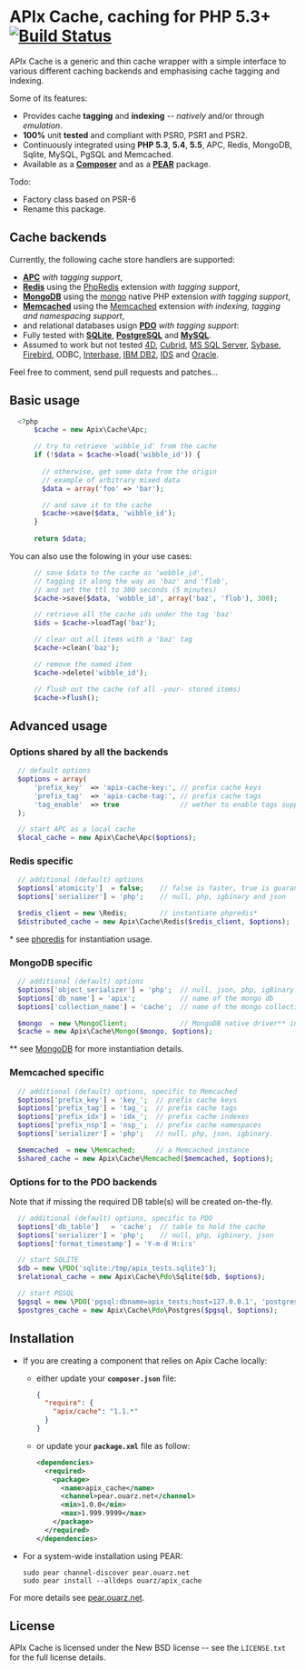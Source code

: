 APIx Cache, caching for PHP 5.3+   [![Build Status](https://travis-ci.org/frqnck/apix-cache.png?branch=master)](https://travis-ci.org/frqnck/apix-cache)
================================

APIx Cache is a generic and thin cache wrapper with a simple interface to various different caching backends and emphasising cache tagging and indexing.

Some of its features:

* Provides cache **tagging** and **indexing** -- *natively* and/or through *emulation*.
* **100%** unit **tested** and compliant with PSR0, PSR1 and PSR2.
* Continuously integrated using **PHP 5.3**, **5.4**, **5.5**, APC, Redis, MongoDB, Sqlite, MySQL, PgSQL and Memcached.
* Available as a **[Composer](http://https://packagist.org/packages/apix/cache)** and as a **[PEAR](http://pear.ouarz.net)** package.

Todo:
* Factory class based on PSR-6
* Rename this package.

Cache backends
--------------
Currently, the following cache store handlers are supported:

* **[APC](http://php.net/book.apc.php)** *with tagging support*,
* **[Redis](http://redis.io)** using the [PhpRedis](https://github.com/nicolasff/phpredis) extension *with tagging support*,
* **[MongoDB](http://www.mongodb.org/)** using the [mongo](http://php.net/book.mongo.php) native PHP extension *with tagging support*,
* **[Memcached](http://memcached.org/)** using the [Memcached](http://php.net/book.memcached.php) extension *with indexing, tagging and namespacing support*,
* and relational databases usign **[PDO](http://php.net/book.pdo.php)** *with tagging support*:
 * Fully tested with **[SQLite](http://www.sqlite.org)**, **[PostgreSQL](http://www.postgresql.org)** and **[MySQL](http://www.mysql.com)**.
 * Assumed to work but not tested [4D](http://www.4d.com/), [Cubrid](http://www.cubrid.org), [MS SQL Server](http://www.microsoft.com/sqlserver/), [Sybase](http://www.sybase.com), [Firebird](http://www.firebirdsql.org), ODBC, [Interbase](http://www.embarcadero.com/products/interbase), [IBM DB2](www.ibm.com/software/data/db2/), [IDS](http://www-01.ibm.com/software/data/informix/) and [Oracle](http://www.oracle.com/database/).

Feel free to comment, send pull requests and patches...

Basic usage
-----------

```php
  <?php
      $cache = new Apix\Cache\Apc;

      // try to retrieve 'wibble_id' from the cache
      if (!$data = $cache->load('wibble_id')) {
        
        // otherwise, get some data from the origin
        // example of arbitrary mixed data
        $data = array('foo' => 'bar');

        // and save it to the cache
        $cache->save($data, 'wibble_id');
      }
      
      return $data;
```
You can also use the folowing in your use cases: 
```php
      // save $data to the cache as 'wobble_id',
      // tagging it along the way as 'baz' and 'flob',
      // and set the ttl to 300 seconds (5 minutes)
      $cache->save($data, 'wobble_id', array('baz', 'flob'), 300);

      // retrieve all the cache ids under the tag 'baz'
      $ids = $cache->loadTag('baz');

      // clear out all items with a 'baz' tag
      $cache->clean('baz');

      // remove the named item
      $cache->delete('wibble_id');

      // flush out the cache (of all -your- stored items)
      $cache->flush();
```

Advanced usage
-----------------
###  Options shared by all the backends
```php
  // default options
  $options = array(
      'prefix_key'  => 'apix-cache-key:', // prefix cache keys
      'prefix_tag'  => 'apix-cache-tag:', // prefix cache tags
      'tag_enable'  => true               // wether to enable tags support
  );

  // start APC as a local cache
  $local_cache = new Apix\Cache\Apc($options);
```
### Redis specific
```php
  // additional (default) options
  $options['atomicity']  = false;    // false is faster, true is guaranteed
  $options['serializer'] = 'php';    // null, php, igbinary and json

  $redis_client = new \Redis;        // instantiate phpredis*
  $distributed_cache = new Apix\Cache\Redis($redis_client, $options);
```
\* see [phpredis](https://github.com/nicolasff/phpredis) for instantiation usage.

### MongoDB specific 
```php
  // additional (default) options
  $options['object_serializer'] = 'php';  // null, json, php, igBinary
  $options['db_name'] = 'apix';           // name of the mongo db
  $options['collection_name'] = 'cache';  // name of the mongo collection

  $mongo  = new \MongoClient;             // MongoDB native driver** instance
  $cache = new Apix\Cache\Mongo($mongo, $options);
```
\*\* see [MongoDB](http://php.net/manual/en/book.mongo.php) for more instantiation details.

### Memcached specific
```php
  // additional (default) options, specific to Memcached
  $options['prefix_key'] = 'key_';  // prefix cache keys
  $options['prefix_tag'] = 'tag_';  // prefix cache tags
  $options['prefix_idx'] = 'idx_';  // prefix cache indexes
  $options['prefix_nsp'] = 'nsp_';  // prefix cache namespaces
  $options['serializer'] = 'php';   // null, php, json, igbinary.

  $memcached  = new \Memcached;     // a Memcached instance
  $shared_cache = new Apix\Cache\Memcached($memcached, $options);
```
### Options for to the PDO backends
Note that if missing the required DB table(s) will be created on-the-fly.

```php
  // additional (default) options, specific to PDO
  $options['db_table']   = 'cache';  // table to hold the cache
  $options['serializer'] = 'php';    // null, php, igbinary, json
  $options['format_timestamp'] = 'Y-m-d H:i:s'

  // start SQLITE
  $db = new \PDO('sqlite:/tmp/apix_tests.sqlite3');
  $relational_cache = new Apix\Cache\Pdo\Sqlite($db, $options);

  // start PGSQL
  $pgsql = new \PDO('pgsql:dbname=apix_tests;host=127.0.0.1', 'postgres');
  $postgres_cache = new Apix\Cache\Pdo\Postgres($pgsql, $options);
```

Installation
------------------------

* If you are creating a component that relies on Apix Cache locally:

  * either update your **`composer.json`** file:

    ```json
    {
      "require": {
        "apix/cache": "1.1.*"
      }
    }
    ```

  * or update your **`package.xml`** file as follow:

    ```xml
    <dependencies>
      <required>
        <package>
          <name>apix_cache</name>
          <channel>pear.ouarz.net</channel>
          <min>1.0.0</min>
          <max>1.999.9999</max>
        </package>
      </required>
    </dependencies>
    ```
* For a system-wide installation using PEAR:

    ```
    sudo pear channel-discover pear.ouarz.net
    sudo pear install --alldeps ouarz/apix_cache
    ```
For more details see [pear.ouarz.net](http://pear.ouarz.net).

License
-------
APIx Cache is licensed under the New BSD license -- see the `LICENSE.txt` for the full license details.
